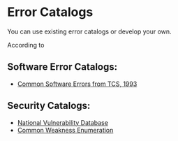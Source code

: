 # Error Catalogs

You can use existing error catalogs or develop your own. 

According to 

## Software Error Catalogs:

* [Common Software Errors from TCS, 1993](http://www.testingeducation.org/BBST/testdesign/Kaner_Common_Software_Errors.pdf)


## Security Catalogs:

* [National Vulnerability Database](https://nvd.nist.gov/)
* [Common Weakness Enumeration](https://nvd.nist.gov/vuln/categories)